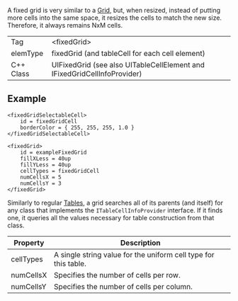 A fixed grid is very similar to a [Grid](elemGrid.md), but, when resized, instead of putting more cells into the same space, it resizes the cells to match the new size. Therefore, it always remains NxM cells.

| | |
|-|-|
Tag | &lt;fixedGrid&gt;
elemType | fixedGrid (and tableCell for each cell element)
C++ Class | UIFixedGrid (see also UITableCellElement and IFixedGridCellInfoProvider)

## Example
```
<fixedGridSelectableCell>
	id = fixedGridCell
	borderColor = { 255, 255, 255, 1.0 }
</fixedGridSelectableCell>

<fixedGrid>
	id = exampleFixedGrid
	fillXLess = 40up
	fillYLess = 40up
	cellTypes = fixedGridCell
	numCellsX = 5
	numCellsY = 3
</fixedGrid>
```

Similarly to regular [Tables](elemTable.md), a grid searches all of its parents (and itself) for any class that implements the `ITableCellInfoProvider` interface. If it finds one, it queries all the values necessary for table construction from that class.

Property | Description
-------- | -----------
cellTypes | A single string value for the uniform cell type for this table.
numCellsX | Specifies the number of cells per row.
numCellsY | Specifies the number of cells per column.